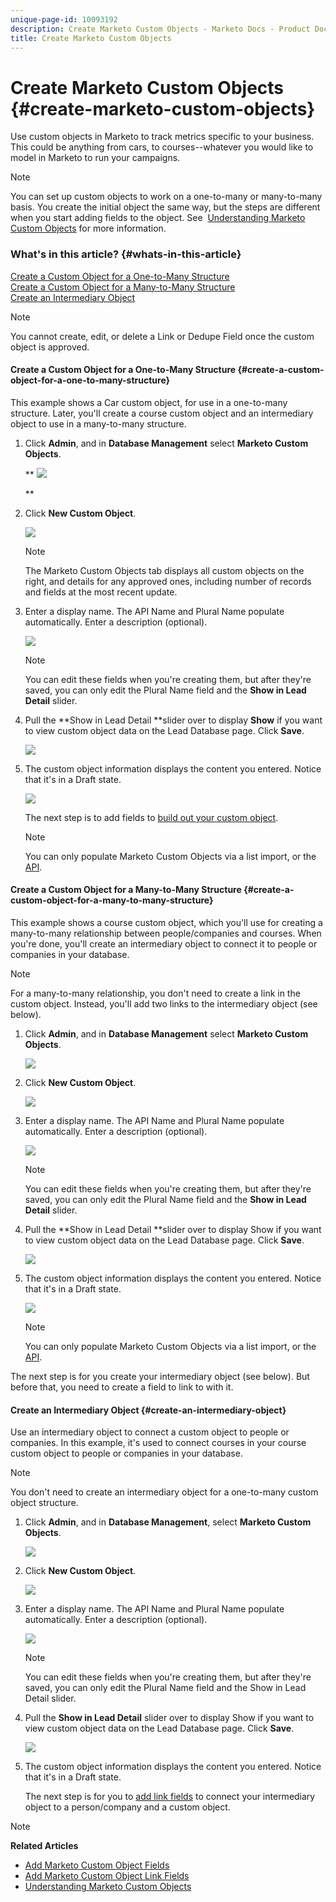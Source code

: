 ```yaml
---
unique-page-id: 10093192
description: Create Marketo Custom Objects - Marketo Docs - Product Documentation
title: Create Marketo Custom Objects
---
```


# Create Marketo Custom Objects {#create-marketo-custom-objects}

Use custom objects in Marketo to track metrics specific to your business. This could be anything from cars, to courses--whatever you would like to model in Marketo to run your campaigns.

>[!NOTE]
>
>You can set up custom objects to work on a one-to-many or many-to-many basis. You create the initial object the same way, but the steps are different when you start adding fields to the object. See&nbsp; [Understanding Marketo Custom Objects](understanding-marketo-custom-objects.md) for more information.

### What's in this article? {#whats-in-this-article}

[Create a Custom Object for a One-to-Many Structure](#create-a-custom-object-for-a-one-to-many-structure)  
[Create a Custom Object for a Many-to-Many Structure](#create-a-custom-object-for-a-many-to-many-structure)  
[Create an Intermediary Object](#create-an-intermediary-object)

>[!NOTE]
>
>You cannot create, edit, or delete a Link or Dedupe Field once the custom object is approved.

#### Create a Custom Object for a One-to-Many Structure {#create-a-custom-object-for-a-one-to-many-structure}

This example shows a Car custom object, for use in a one-to-many structure. Later, you'll create a course custom object and an intermediary object to use in a many-to-many structure.

1. Click **Admin**, and in **Database Management** select **Marketo Custom Objects**.

   ** ![](assets/image2016-1-18-13-3a12-3a19.png)

   **

1. Click **New Custom Object**.

   ![](assets/image2016-5-18-16-3a28-3a4.png)

   >[!NOTE]
   >
   >The Marketo Custom Objects tab displays all custom objects on the right, and details for any approved ones, including number of records and fields at the most recent update.

1. Enter a display name. The API Name and Plural Name populate automatically. Enter a description (optional).

   ![](assets/image2015-9-15-16-3a29-3a17.png)

   >[!NOTE]
   >
   >You can edit these fields when you're creating them, but after they're saved, you can only edit the Plural Name field and the **Show in Lead Detail** slider.

1. Pull the **Show in Lead Detail **slider over to display **Show** if you want to view custom object data on the Lead Database page. Click **Save**.

   ![](assets/image2015-9-15-16-3a32-3a2.png)

1. The custom object information displays the content you entered. Notice that it's in a Draft state.

   ![](assets/image2015-9-15-16-3a38-3a22.png)

   The next step is to add fields to [build out your custom object](add-marketo-custom-object-fields.md).

   >[!NOTE]
   >
   >You can only populate Marketo Custom Objects via a list import, or the [API](http://developers.marketo.com/documentation/rest/).

#### Create a Custom Object for a Many-to-Many Structure {#create-a-custom-object-for-a-many-to-many-structure}

This example shows a course custom object, which you'll use for creating a many-to-many relationship between people/companies and courses. When you're done, you'll create an intermediary object to connect it to people or companies in your database.

>[!NOTE]
>
>For a many-to-many relationship, you don't need to create a link in the custom object. Instead, you'll add two links to the intermediary object (see below).

1. Click **Admin**, and in **Database Management** select **Marketo Custom Objects**.

   ![](assets/image2016-1-18-13-3a16-3a25.png)

1. Click **New Custom Object**.

   ![](assets/image2016-5-18-16-3a32-3a42.png)

1. Enter a display name. The API Name and Plural Name populate automatically. Enter a description (optional).

   ![](assets/image2016-1-14-13-3a38-3a46.png)

   >[!NOTE]
   >
   >You can edit these fields when you're creating them, but after they're saved, you can only edit the Plural Name field and the **Show in Lead Detail** slider.

1. Pull the **Show in Lead Detail **slider over to display Show if you want to view custom object data on the Lead Database page. Click **Save**.

   ![](assets/image2016-1-14-13-3a42-3a56.png)

1. The custom object information displays the content you entered. Notice that it's in a Draft state.

   ![](assets/image2016-1-18-8-3a38-3a58.png)

   >[!NOTE]
   >
   >You can only populate Marketo Custom Objects via a list import, or the [API](http://developers.marketo.com/documentation/rest/).

The next step is for you create your intermediary object (see below). But before that, you need to create a field to link to with it.

#### Create an Intermediary Object {#create-an-intermediary-object}

Use an intermediary object to connect a custom object to people or companies. In this example, it's used to connect courses in your course custom object to people or companies in your database.

>[!NOTE]
>
>You don't need to create an intermediary object for a one-to-many custom object structure.

1. Click **Admin**, and in **Database Management**, select **Marketo Custom Objects**.

   ![](assets/image2016-1-18-13-3a17-3a40.png)

1. Click **New Custom Object**.

   ![](assets/image2016-5-18-16-3a33-3a16.png)

1. Enter a display name. The API Name and Plural Name populate automatically. Enter a description (optional).

   ![](assets/image2016-1-14-14-3a10-3a44.png)

   >[!NOTE]
   >
   >You can edit these fields when you're creating them, but after they're saved, you can only edit the Plural Name field and the Show in Lead Detail slider.

1. Pull the **Show in Lead Detail** slider over to display Show if you want to view custom object data on the Lead Database page. Click **Save**.

   ![](assets/image2016-1-14-14-3a12-3a49.png)

1. The custom object information displays the content you entered. Notice that it's in a Draft state.

   The next step is for you to [add link fields](add-marketo-custom-object-link-fields.md) to connect your intermediary object to a person/company and a custom object.

>[!NOTE]
>
>**Related Articles**
>
>* [Add Marketo Custom Object Fields](add-marketo-custom-object-fields.md)
>* [Add Marketo Custom Object Link Fields](add-marketo-custom-object-link-fields.md)
>* [Understanding Marketo Custom Objects](understanding-marketo-custom-objects.md)
>

